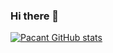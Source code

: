 ### Hi there 👋

[![Pacant  GitHub stats](https://github-readme-stats.vercel.app/api?username=pacant)](https://github.com/anuraghazra/github-readme-stats)

<!--
**pacant/pacant** is a ✨ _special_ ✨ repository because its `README.md` (this file) appears on your GitHub profile.

Here are some ideas to get you started:

- 🔭 I’m currently working on ...
- 🌱 I’m currently learning ...
- 👯 I’m looking to collaborate on ...
- 🤔 I’m looking for help with ...
- 💬 Ask me about ...
- 📫 How to reach me: ...
- 😄 Pronouns: ...
- ⚡ Fun fact: ...
-->
